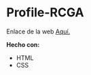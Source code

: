 # Profile-RCGA

Enlace de la web [Aquí.](https://MauDevp.github.io/rcga.github.io/)

**Hecho con:**
- HTML
- CSS
